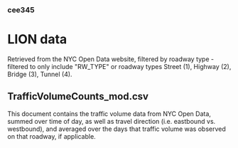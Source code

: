 ### cee345



# LION data 

Retrieved from the NYC Open Data website, filtered by roadway type - filtered to only include "RW_TYPE" or roadway types Street (1), Highway (2), Bridge (3), Tunnel (4). 


## TrafficVolumeCounts_mod.csv 
This document contains the traffic volume data from NYC Open Data, summed over time of day, as well as travel direction (i.e. eastbound vs. westbound), and averaged over the days that traffic volume was observed on that roadway, if applicable. 


